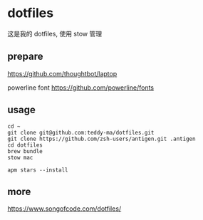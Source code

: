 # dotfiles

这是我的 dotfiles, 使用 stow 管理

## prepare

https://github.com/thoughtbot/laptop

powerline font https://github.com/powerline/fonts

## usage

```shell
cd ~
git clone git@github.com:teddy-ma/dotfiles.git
git clone https://github.com/zsh-users/antigen.git .antigen
cd dotfiles
brew bundle
stow mac

apm stars --install
```

## more

https://www.songofcode.com/dotfiles/
